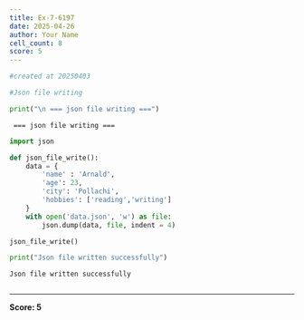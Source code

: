 ```yaml
---
title: Ex-7-6197
date: 2025-04-26
author: Your Name
cell_count: 8
score: 5
---
```


```python
#created at 20250403
```


```python
#Json file writing 
```


```python
print("\n === json file writing ===")
```

    
     === json file writing ===



```python
import json
```


```python
def json_file_write():
    data = {
        'name' : 'Arnald',
        'age': 23,
        'city': 'Pollachi',
        'hobbies': ['reading','writing']
    }
    with open('data.json', 'w') as file:
        json.dump(data, file, indent = 4)
```


```python
json_file_write()
```


```python
print("Json file written successfully")
```

    Json file written successfully



```python

```


---
**Score: 5**